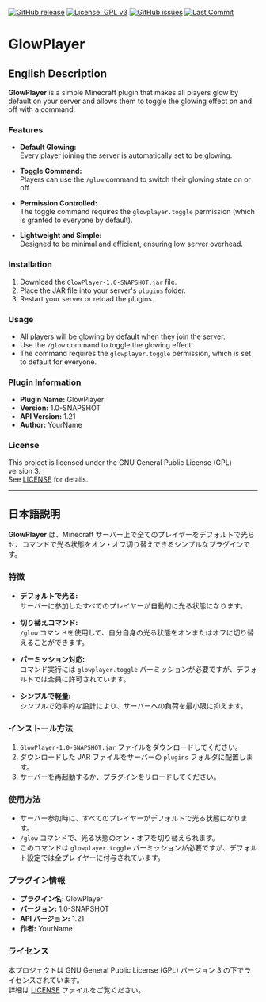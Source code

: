[![GitHub release](https://img.shields.io/github/v/release/noasaba/GlowPlayer?include_prereleases)](https://github.com/noasaba/GlowPlayer/releases)
[![License: GPL v3](https://img.shields.io/badge/License-GPLv3-blue.svg)](https://www.gnu.org/licenses/gpl-3.0)
[![GitHub issues](https://img.shields.io/github/issues/noasaba/GlowPlayer)](https://github.com/noasaba/GlowPlayer/issues)
[![Last Commit](https://img.shields.io/github/last-commit/noasaba/GlowPlayer)](https://github.com/noasaba/GlowPlayer/commits)


# GlowPlayer

## English Description

**GlowPlayer** is a simple Minecraft plugin that makes all players glow by default on your server and allows them to toggle the glowing effect on and off with a command.

### Features

- **Default Glowing:**  
  Every player joining the server is automatically set to be glowing.
  
- **Toggle Command:**  
  Players can use the `/glow` command to switch their glowing state on or off.

- **Permission Controlled:**  
  The toggle command requires the `glowplayer.toggle` permission (which is granted to everyone by default).

- **Lightweight and Simple:**  
  Designed to be minimal and efficient, ensuring low server overhead.

### Installation

1. Download the `GlowPlayer-1.0-SNAPSHOT.jar` file.
2. Place the JAR file into your server's `plugins` folder.
3. Restart your server or reload the plugins.

### Usage

- All players will be glowing by default when they join the server.
- Use the `/glow` command to toggle the glowing effect.
- The command requires the `glowplayer.toggle` permission, which is set to default for everyone.

### Plugin Information

- **Plugin Name:** GlowPlayer
- **Version:** 1.0-SNAPSHOT
- **API Version:** 1.21
- **Author:** YourName

### License

This project is licensed under the GNU General Public License (GPL) version 3.  
See [LICENSE](LICENSE) for details.

---

## 日本語説明

**GlowPlayer** は、Minecraft サーバー上で全てのプレイヤーをデフォルトで光らせ、コマンドで光る状態をオン・オフ切り替えできるシンプルなプラグインです。

### 特徴

- **デフォルトで光る:**  
  サーバーに参加したすべてのプレイヤーが自動的に光る状態になります。
  
- **切り替えコマンド:**  
  `/glow` コマンドを使用して、自分自身の光る状態をオンまたはオフに切り替えることができます。

- **パーミッション対応:**  
  コマンド実行には `glowplayer.toggle` パーミッションが必要ですが、デフォルトでは全員に許可されています。

- **シンプルで軽量:**  
  シンプルで効率的な設計により、サーバーへの負荷を最小限に抑えます。

### インストール方法

1. `GlowPlayer-1.0-SNAPSHOT.jar` ファイルをダウンロードしてください。
2. ダウンロードした JAR ファイルをサーバーの `plugins` フォルダに配置します。
3. サーバーを再起動するか、プラグインをリロードしてください。

### 使用方法

- サーバー参加時に、すべてのプレイヤーがデフォルトで光る状態になります。
- `/glow` コマンドで、光る状態のオン・オフを切り替えられます。
- このコマンドは `glowplayer.toggle` パーミッションが必要ですが、デフォルト設定では全プレイヤーに付与されています。

### プラグイン情報

- **プラグイン名:** GlowPlayer
- **バージョン:** 1.0-SNAPSHOT
- **API バージョン:** 1.21
- **作者:** YourName

### ライセンス

本プロジェクトは GNU General Public License (GPL) バージョン 3 の下でライセンスされています。  
詳細は [LICENSE](LICENSE) ファイルをご覧ください。
